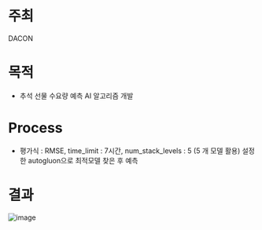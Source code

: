 # 주최
DACON

# 목적
- 추석 선물 수요량 예측 AI 알고리즘 개발

# Process
- 평가식 : RMSE, time_limit : 7시간, num_stack_levels : 5 (5 개 모델 활용) 설정한 autogluon으로 최적모델 찾은 후 예측

# 결과 
![image](https://github.com/seung-bin99/project/assets/153293674/977495ea-df3d-4a5c-8a7a-4cd853c78634)
